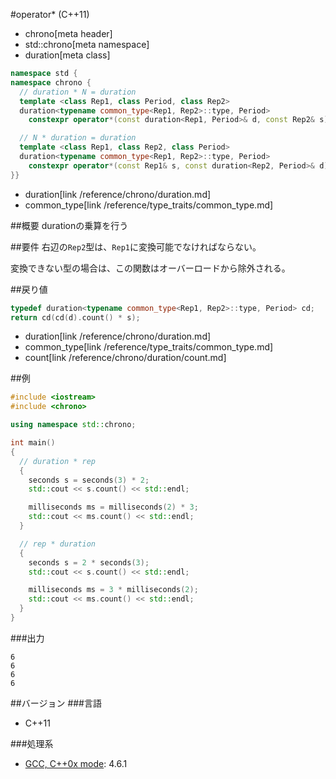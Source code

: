 #operator* (C++11)
* chrono[meta header]
* std::chrono[meta namespace]
* duration[meta class]

```cpp
namespace std {
namespace chrono {
  // duration * N = duration
  template <class Rep1, class Period, class Rep2>
  duration<typename common_type<Rep1, Rep2>::type, Period>
    constexpr operator*(const duration<Rep1, Period>& d, const Rep2& s);

  // N * duration = duration
  template <class Rep1, class Rep2, class Period>
  duration<typename common_type<Rep1, Rep2>::type, Period>
    constexpr operator*(const Rep1& s, const duration<Rep2, Period>& d);
}}
```
* duration[link /reference/chrono/duration.md]
* common_type[link /reference/type_traits/common_type.md]

##概要
durationの乗算を行う


##要件
右辺の`Rep2`型は、`Rep1`に変換可能でなければならない。

変換できない型の場合は、この関数はオーバーロードから除外される。


##戻り値
```cpp
typedef duration<typename common_type<Rep1, Rep2>::type, Period> cd;
return cd(cd(d).count() * s);
```
* duration[link /reference/chrono/duration.md]
* common_type[link /reference/type_traits/common_type.md]
* count[link /reference/chrono/duration/count.md]

##例
```cpp
#include <iostream>
#include <chrono>

using namespace std::chrono;

int main()
{
  // duration * rep
  {
    seconds s = seconds(3) * 2;
    std::cout << s.count() << std::endl;

    milliseconds ms = milliseconds(2) * 3;
    std::cout << ms.count() << std::endl;
  }

  // rep * duration
  {
    seconds s = 2 * seconds(3);
    std::cout << s.count() << std::endl;

    milliseconds ms = 3 * milliseconds(2);
    std::cout << ms.count() << std::endl;
  }
}
```

###出力
```
6
6
6
6
```

##バージョン
###言語
- C++11

###処理系
- [GCC, C++0x mode](/implementation.md#gcc): 4.6.1

